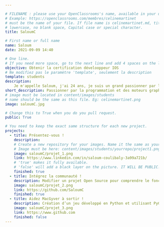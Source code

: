 ```yaml
---

# FILENAME : please use your OpenClassrooms's name, available in your url.
# Example: https://openclassrooms.com/membres/celinemartinet
# must be the name of your file. If file name is celinemartinet.md, title is celinemartinet.
# lowercase, no blank space, Capital case or special character.
title: SaloumC

# First name or full name
name: Saloum
date: 2021-09-09 14:40

# One line.
# If you need more space, go to the next line and add 4 spaces on the left, as in 'description'.
objective: Obtenir la certification dévelooppeur IOS
# Ne modifiez pas le paramètre 'template', seulement la description
template: students
description:
    Je m'appelle Saloum, j'ai 24 ans, je suis un grand passionner par la programmation et du systeme d'exploitation apple depuis quelques années.
short_description: Passionner par la programmation et des moteurs graphique
# image must be located in content/images/students
# name should be the same as this file. Eg: celinemartinet.png
image: saloumC.jpg

# Change this to True when you do you pull request.
public: True

# You need to keep the exact same structure for each new project.
projects:
  - title: Présentez-vous !
    description: 
    # Create a new repository for your images. Name it the same as your nickname and profile picture.
    # Image must be here: content/images/students/yourrepo/project1.png
    image: saloumC/projet_1.png
    link: https://www.linkedin.com/in/saloum-coulibaly-3a99a721b/
    # 'true' makes it fully available.
    # 'false' will add a black layer on the picture. IT WILL BE PUBLIC!
    finished: true
  - title: Intégrez la communauté !
    description: Modifier un projet Open Source pour comprendre le fonctionnement de Git.  
    image: saloumC/projet_2.png
    link: https://github.com/SaloumC
    finished: true
  - title: Aidez MacGyver à sortir !
    description: Création d’un jeu développé en Python et utilisant PyGame.
    image: saloumC/projet_3.png
    link: https://www.github.com
    finished: false
---
```


